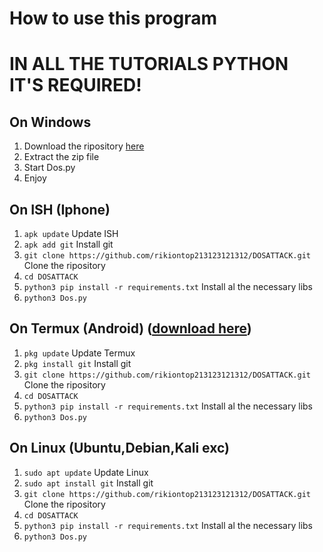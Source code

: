# How to use this program

# IN ALL THE TUTORIALS PYTHON IT'S REQUIRED!

## On Windows
1. Download the ripository [here](https://github.com/rikiontop213123121312/DOSATTACK/archive/refs/heads/main.zip)
2. Extract the zip file
3. Start Dos.py
4. Enjoy
## On ISH (Iphone)
1. `apk update` Update ISH
2. `apk add git` Install git
3. `git clone https://github.com/rikiontop213123121312/DOSATTACK.git` Clone the ripository
4. `cd DOSATTACK`
5. `python3 pip install -r requirements.txt` Install al the necessary libs
6. `python3 Dos.py`
## On Termux (Android) ([download here](https://dw.uptodown.com/dwn/hP9LSR0ncwXuXIyfaxHzFXPTbXVo-iyJwi0NNjcTmXlOWzK8OWRqdWgroLX6Ry85X3DctTYpaF0WH77imsTAGa9EYABKbgYBVe_gqvuNbb0TW9723I_RazMvATvJvHVc/HaATMKlUg-SuvV58-Gb7sTkzPHq40Ovc4XMctNUdbJ-QRySGqYRjGZHwaeliWE_aoZRbdNPosT6VqMqctLgZmLJjIYBn1MmrKCQ6PtlBLK_z6aliWwP7e6KWp2SMyfHp/1YqinViJnO2-jTKVjUHLC8Aoa1vfLnUdLLe8-AfM5Gv8SRbslE7BrupEYF-rXUPUa0RdpQKhhNhEDzv0cdYr14BANlUYZGt0lu42QBAgk74=/))
1. `pkg update` Update Termux
2. `pkg install git` Install git
3. `git clone https://github.com/rikiontop213123121312/DOSATTACK.git` Clone the ripository
4. `cd DOSATTACK`
5. `python3 pip install -r requirements.txt` Install al the necessary libs
6. `python3 Dos.py`
## On Linux (Ubuntu,Debian,Kali exc)
1. `sudo apt update` Update Linux
2. `sudo apt install git` Install git
3. `git clone https://github.com/rikiontop213123121312/DOSATTACK.git` Clone the ripository
4. `cd DOSATTACK`
5. `python3 pip install -r requirements.txt` Install al the necessary libs
6. `python3 Dos.py`
